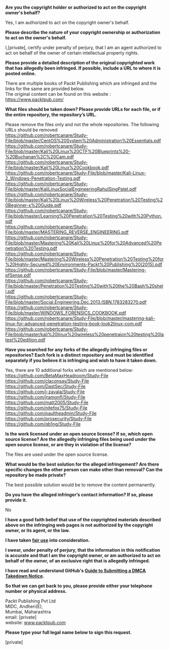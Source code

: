 **Are you the copyright holder or authorized to act on the copyright owner's behalf?**  
  
Yes, I am authorized to act on the copyright owner's behalf.  
  
**Please describe the nature of your copyright ownership or authorization to act on the owner's behalf.**  
  
I,[private], certify under penalty of perjury, that I am an agent authorized to act on behalf of the owner of certain intellectual property rights.  
  
**Please provide a detailed description of the original copyrighted work that has allegedly been infringed. If possible, include a URL to where it is posted online.**  
  
There are multiple books of Packt Publishing which are infringed and the links for the same are provided below.  
The original content can be found on this website :  
https://www.packtpub.com/  
  
**What files should be taken down? Please provide URLs for each file, or if the entire repository, the repository’s URL.**  
  
Please remove the files only and not the whole repositories. The following URLs should be removed  
https://github.com/robertcanare/Study-File/blob/master/CentOS%20System%20Administration%20Essentials.pdf  
https://github.com/robertcanare/Study-File/blob/master/Kali%20Linux%20CTF%20Blueprints%20-%20Buchanan%2C%20Cam.pdf  
https://github.com/robertcanare/Study-File/blob/master/Kali%20Linux%20Cookbook.pdf  
https://github.com/robertcanare/Study-File/blob/master/Kali-Linux-2_Windows-Penetration-Testing.pdf  
https://github.com/robertcanare/Study-File/blob/master/KaliLinuxSocialEngineeringRahulSingPatel.pdf  
https://github.com/robertcanare/Study-File/blob/master/Kali%20Linux%20Wireless%20Penetration%20Testing%20Beginner-s%20Guide.pdf  
https://github.com/robertcanare/Study-File/blob/master/Learning%20Penetration%20Testing%20with%20Python.pdf  
https://github.com/robertcanare/Study-File/blob/master/MASTERING_REVERSE_ENGINEERING.pdf  
https://github.com/robertcanare/Study-File/blob/master/Mastering%20Kali%20Linux%20for%20Advanced%20Penetration%20Testing.pdf  
https://github.com/robertcanare/Study-File/blob/master/Mastering%20Wireless%20Penetration%20Testing%20for%20Highly-Secured%20Environments-Packt%20Publishing%20(2015).pdf  
https://github.com/robertcanare/Study-File/blob/master/Mastering-pfSense.pdf  
https://github.com/robertcanare/Study-File/blob/master/Penetration%20Testing%20with%20the%20Bash%20shell.pdf  
https://github.com/robertcanare/Study-File/blob/master/Social.Engineering.Dec.2013.ISBN.1783283270.pdf  
https://github.com/robertcanare/Study-File/blob/master/WINDOWS_FORENSICS_COOKBOOK.pdf  
https://github.com/robertcanare/Study-File/blob/master/mastering-kali-linux-for-advanced-penetration-testing-book-look2linux-com.pdf  
https://github.com/robertcanare/Study-File/blob/master/kali%20linux%20wireless%20penetraion%20testing%20latest%20edition.pdf  
  
**Have you searched for any forks of the allegedly infringing files or repositories? Each fork is a distinct repository and must be identified separately if you believe it is infringing and wish to have it taken down.**  
  
Yes, there are 10 additional forks which are mentioned below:  
https://github.com/BetaMaxHeadroom/Study-File  
https://github.com/claconsay/Study-File  
https://github.com/DastSec/Study-File  
https://github.com/j-zavala/Study-File  
https://github.com/jramonfl/Study-File  
https://github.com/matt2005/Study-File  
https://github.com/nitefox75/Study-File  
https://github.com/paultheadmin/Study-File  
https://github.com/prosecurity/Study-File  
https://github.com/qb1ng/Study-File  
  
**Is the work licensed under an open source license? If so, which open source license? Are the allegedly infringing files being used under the open source license, or are they in violation of the license?**  
  
The files are used under the open source license.  
  
**What would be the best solution for the alleged infringement? Are there specific changes the other person can make other than removal? Can the repository be made private?**  
  
The best possible solution would be to remove the content permanently.  
  
**Do you have the alleged infringer’s contact information? If so, please provide it.**  
  
No  
  
**I have a good faith belief that use of the copyrighted materials described above on the infringing web pages is not authorized by the copyright owner, or its agent, or the law.**  
  
**I have taken <a href="https://www.lumendatabase.org/topics/22">fair use</a> into consideration.**  
  
**I swear, under penalty of perjury, that the information in this notification is accurate and that I am the copyright owner, or am authorized to act on behalf of the owner, of an exclusive right that is allegedly infringed.**  
  
**I have read and understand GitHub's <a href="https://help.github.com/articles/guide-to-submitting-a-dmca-takedown-notice/">Guide to Submitting a DMCA Takedown Notice</a>.**  
  
**So that we can get back to you, please provide either your telephone number or physical address.**  
  
Packt Publishing Pvt Ltd  
MIDC, Andheri(E),  
Mumbai, Maharashtra  
email: [private]    
website:  www.packtpub.com  
  
**Please type your full legal name below to sign this request.**  
  
[private]  
